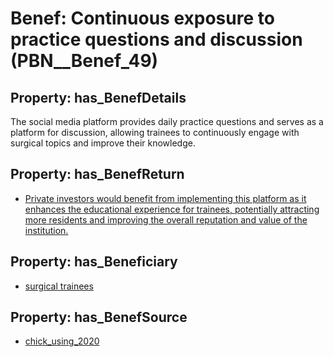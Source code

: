# Benef: __Continuous exposure to practice questions and discussion__ (PBN__Benef_49)

## Property: has_BenefDetails

The social media platform provides daily practice questions and serves as a platform for discussion, allowing trainees to continuously engage with surgical topics and improve their knowledge.

## Property: has_BenefReturn

* [Private investors would benefit from implementing this platform as it enhances the educational experience for trainees, potentially attracting more residents and improving the overall reputation and value of the institution.](../BenefReturn/PBN__BenefReturn_49)

## Property: has_Beneficiary

* [surgical trainees](../Stakeholder/PBN__Stakeholder_42)

## Property: has_BenefSource

* [chick_using_2020](../Article/PBN__Article_11)

